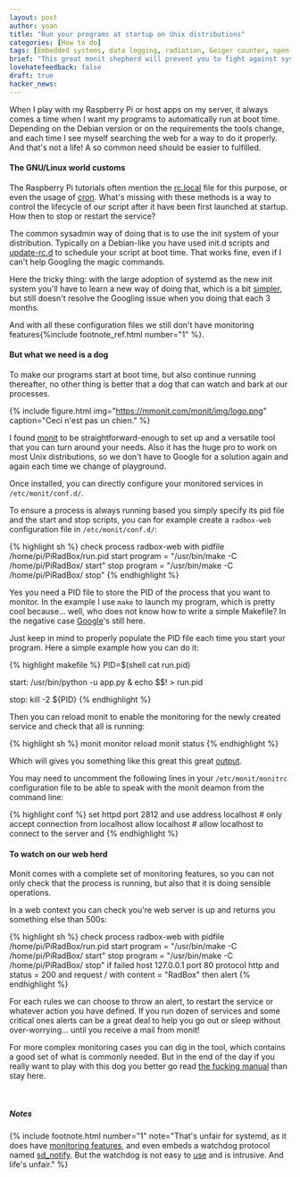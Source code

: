 ```yaml
---
layout: post
author: yoan
title: "Run your programs at startup on Unix distributions"
categories: [How to do]
tags: [Embedded systems, data logging, radiation, Geiger counter, open-data, Safecast, radiation]
brief: "This great monit shepherd will prevent you to fight against systemd."
lovehatefeedback: false
draft: true
hacker_news:
---
```


When I play with my Raspberry Pi or host apps on my server, it always comes a time when I want my programs to automatically run at boot time. Depending on the Debian version or on the requirements the tools change, and each time I see myself searching the web for a way to do it properly. And that's not a life! A so common need should be easier to fulfilled.

#### The GNU/Linux world customs

The Raspberry Pi tutorials often mention the [rc.local](https://www.raspberrypi.org/documentation/linux/usage/rc-local.md) file for this purpose, or even the usage of [cron](https://www.raspberrypi.org/documentation/linux/usage/cron.md). What's missing with these methods is a way to control the lifecycle of our script after it have been first launched at startup. How then to stop or restart the service?

The common sysadmin way of doing that is to use the init system of your distribution. Typically on a Debian-like you have used init.d scripts and [update-rc.d](https://www.debian-administration.org/article/28/Making_scripts_run_at_boot_time_with_Debian) to schedule your script at boot time. That works fine, even if I can't help Googling the magic commands.

Here the tricky thing: with the large adoption of systemd as the new init system you'll have to learn a new way of doing that, which is a bit [simpler](http://unix.stackexchange.com/questions/47695/how-to-write-startup-script-for-systemd), but still doesn't resolve the Googling issue when you doing that each 3 months.

And with all these configuration files we still don't have monitoring features{%include footnote_ref.html number="1" %}.

#### But what we need is a dog

To make our programs start at boot time, but also continue running thereafter, no other thing is better that a dog that can watch and bark at our processes.

{% include figure.html img="https://mmonit.com/monit/img/logo.png" caption="Ceci n'est pas un chien." %}

I found [monit](https://mmonit.com/monit/) to be straightforward-enough to set up and a versatile tool that you can turn around your needs. Also it has the huge pro to work on most Unix distributions, so we don't have to Google for a solution again and again each time we change of playground.

Once installed, you can directly configure your monitored services in `/etc/monit/conf.d/`.

To ensure a process is always running based you simply specify its pid file and the start and stop scripts, you can for example create a `radbox-web` configuration file in `/etc/monit/conf.d/`:

{% highlight sh %}
check process radbox-web with pidfile /home/pi/PiRadBox/run.pid
    start program = "/usr/bin/make -C /home/pi/PiRadBox/ start"
    stop program  = "/usr/bin/make -C /home/pi/PiRadBox/ stop"
{% endhighlight %}

Yes you need a PID file to store the PID of the process that you want to monitor. In the example I use `make` to launch my program, which is pretty cool because... well, who does not know how to write a simple Makefile? In the negative case [Google](http://lmgtfy.com/?q=write+a+makefile)'s still here.

Just keep in mind to properly populate the PID file each time you start your program. Here a simple example how you can do it:

{% highlight makefile %}
PID=$(shell cat run.pid)

start:
    /usr/bin/python -u app.py & echo $$! > run.pid

stop:
    kill -2 ${PID}
{% endhighlight %}

Then you can reload monit to enable the monitoring for the newly created service and check that all is running:

{% highlight sh %}
monit monitor reload
monit status
{% endhighlight %}

Which will gives you something like this great this great [output](https://gist.github.com/MonsieurV/c283ae5d993a459ad112e29dc4a3232c#file-monit-output).

You may need to uncomment the following lines in your `/etc/monit/monitrc` configuration file to be able to speak with the monit deamon from the command line:

{% highlight conf %}
set httpd port 2812 and
    use address localhost  # only accept connection from localhost
    allow localhost        # allow localhost to connect to the server and
{% endhighlight %}

#### To watch on our web herd

Monit comes with a complete set of monitoring features, so you can not only check that the process is running, but also that it is doing sensible operations.

In a web context you can check you're web server is up and returns you something else than 500s:

{% highlight sh %}
check process radbox-web with pidfile /home/pi/PiRadBox/run.pid
    start program = "/usr/bin/make -C /home/pi/PiRadBox/ start"
    stop program  = "/usr/bin/make -C /home/pi/PiRadBox/ stop"
    if failed
       host 127.0.0.1 port 80 protocol http
       and status = 200
       and request / with content = "RadBox"
    then alert
{% endhighlight %}

For each rules we can choose to throw an alert, to restart the service or whatever action you have defined. If you run dozen of services and some critical ones alerts can be a great deal to help you go out or sleep without over-worrying... until you receive a mail from monit!

For more complex monitoring cases you can dig in the tool, which contains a good set of what is commonly needed. But in the end of the day if you really want to play with this dog you better go read [the fucking manual](https://mmonit.com/monit/documentation/monit.html) than stay here.

<br>

##### Notes

{% include footnote.html number="1" note="That's unfair for systemd, as it does have [monitoring features](https://serversforhackers.com/video/process-monitoring-with-systemd), and even embeds a watchdog protocol named [sd_notify](https://www.freedesktop.org/software/systemd/man/sd_notify.html). But the watchdog is not easy to [use](https://gist.github.com/Spindel/1d07533ef94a4589d348) and is intrusive. And life's unfair." %}
